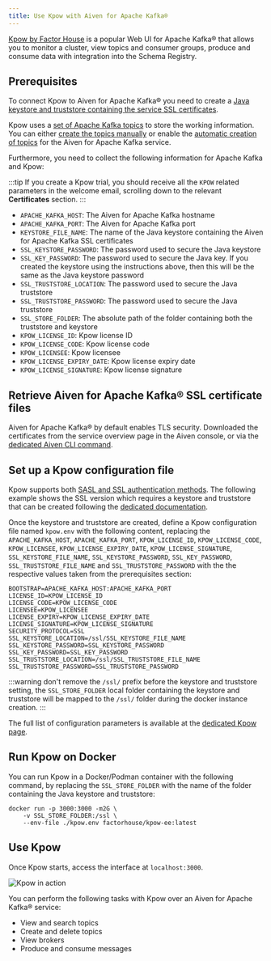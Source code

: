 ```yaml
---
title: Use Kpow with Aiven for Apache Kafka®
---
```


[Kpow by Factor House](https://factorhouse.io/kpow) is a popular Web UI for
Apache Kafka® that allows you to monitor a cluster, view topics and
consumer groups, produce and consume data with integration into the
Schema Registry.

## Prerequisites

To connect Kpow to Aiven for Apache Kafka® you need to create a
[Java keystore and truststore containing the service SSL certificates](keystore-truststore).

Kpow uses a [set of Apache Kafka
topics](https://docs.kpow.io/installation/minimum-acl-permissions) to
store the working information. You can either
[create the topics manually](create-topic) or enable the
[automatic creation of topics](create-topics-automatically) for the Aiven for Apache Kafka service.

Furthermore, you need to collect the following information for Apache
Kafka and Kpow:

:::tip
If you create a Kpow trial, you should receive all the `KPOW` related
parameters in the welcome email, scrolling down to the relevant
**Certificates** section.
:::

-   `APACHE_KAFKA_HOST`: The Aiven for Apache Kafka hostname
-   `APACHE_KAFKA_PORT`: The Aiven for Apache Kafka port
-   `KEYSTORE_FILE_NAME`: The name of the Java keystore containing the
    Aiven for Apache Kafka SSL certificates
-   `SSL_KEYSTORE_PASSWORD`: The password used to secure the Java
    keystore
-   `SSL_KEY_PASSWORD`: The password used to secure the Java key. If you
    created the keystore using the instructions above, then this will be
    the same as the Java keystore password
-   `SSL_TRUSTSTORE_LOCATION`: The password used to secure the Java
    truststore
-   `SSL_TRUSTSTORE_PASSWORD`: The password used to secure the Java
    truststore
-   `SSL_STORE_FOLDER`: The absolute path of the folder containing both
    the truststore and keystore
-   `KPOW_LICENSE_ID`: Kpow license ID
-   `KPOW_LICENSE_CODE`: Kpow license code
-   `KPOW_LICENSEE`: Kpow licensee
-   `KPOW_LICENSE_EXPIRY_DATE`: Kpow license expiry date
-   `KPOW_LICENSE_SIGNATURE`: Kpow license signature

## Retrieve Aiven for Apache Kafka® SSL certificate files

Aiven for Apache Kafka® by default enables TLS security. Downloaded the
certificates from the service overview page in the Aiven console, or via
the
[dedicated Aiven CLI command](/docs/tools/cli/service/user#avn_service_user_creds_download).

## Set up a Kpow configuration file

Kpow supports both
[SASL and SSL authentication methods](../concepts/auth-types). The following example shows the SSL version which requires
a keystore and truststore that can be created following the
[dedicated documentation](keystore-truststore).

Once the keystore and truststore are created, define a Kpow
configuration file named `kpow.env` with the following content,
replacing the `APACHE_KAFKA_HOST`, `APACHE_KAFKA_PORT`,
`KPOW_LICENSE_ID`, `KPOW_LICENSE_CODE`, `KPOW_LICENSEE`,
`KPOW_LICENSE_EXPIRY_DATE`, `KPOW_LICENSE_SIGNATURE`,
`SSL_KEYSTORE_FILE_NAME`, `SSL_KEYSTORE_PASSWORD`, `SSL_KEY_PASSWORD`,
`SSL_TRUSTSTORE_FILE_NAME` and `SSL_TRUSTSTORE_PASSWORD` with the the
respective values taken from the prerequisites section:

```
BOOTSTRAP=APACHE_KAFKA_HOST:APACHE_KAFKA_PORT
LICENSE_ID=KPOW_LICENSE_ID
LICENSE_CODE=KPOW_LICENSE_CODE
LICENSEE=KPOW_LICENSEE
LICENSE_EXPIRY=KPOW_LICENSE_EXPIRY_DATE
LICENSE_SIGNATURE=KPOW_LICENSE_SIGNATURE
SECURITY_PROTOCOL=SSL
SSL_KEYSTORE_LOCATION=/ssl/SSL_KEYSTORE_FILE_NAME
SSL_KEYSTORE_PASSWORD=SSL_KEYSTORE_PASSWORD
SSL_KEY_PASSWORD=SSL_KEY_PASSWORD
SSL_TRUSTSTORE_LOCATION=/ssl/SSL_TRUSTSTORE_FILE_NAME
SSL_TRUSTSTORE_PASSWORD=SSL_TRUSTSTORE_PASSWORD
```

:::warning
don't remove the `/ssl/` prefix before the keystore and truststore
setting, the `SSL_STORE_FOLDER` local folder containing the keystore and
truststore will be mapped to the `/ssl/` folder during the docker
instance creation.
:::

The full list of configuration parameters is available at the [dedicated
Kpow page](https://docs.kpow.io/config/environment-variables).

## Run Kpow on Docker

You can run Kpow in a Docker/Podman container with the following
command, by replacing the `SSL_STORE_FOLDER` with the name of the folder
containing the Java keystore and truststore:

```
docker run -p 3000:3000 -m2G \
    -v SSL_STORE_FOLDER:/ssl \
    --env-file ./kpow.env factorhouse/kpow-ee:latest
```

## Use Kpow

Once Kpow starts, access the interface at `localhost:3000`.

![Kpow in action](/images/content/products/kafka/kpow.jpg)

You can perform the following tasks with Kpow over an Aiven for Apache
Kafka® service:

-   View and search topics
-   Create and delete topics
-   View brokers
-   Produce and consume messages
